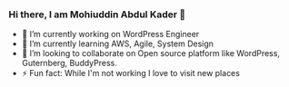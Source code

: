 ### Hi there, I am Mohiuddin Abdul Kader 👋


- 🔭 I’m currently working on WordPress Engineer
- 🌱 I’m currently learning AWS, Agile, System Design
- 👯 I’m looking to collaborate on Open source platform like WordPress, Guternberg, BuddyPress.
- ⚡ Fun fact: While I'm not working I love to visit new places
